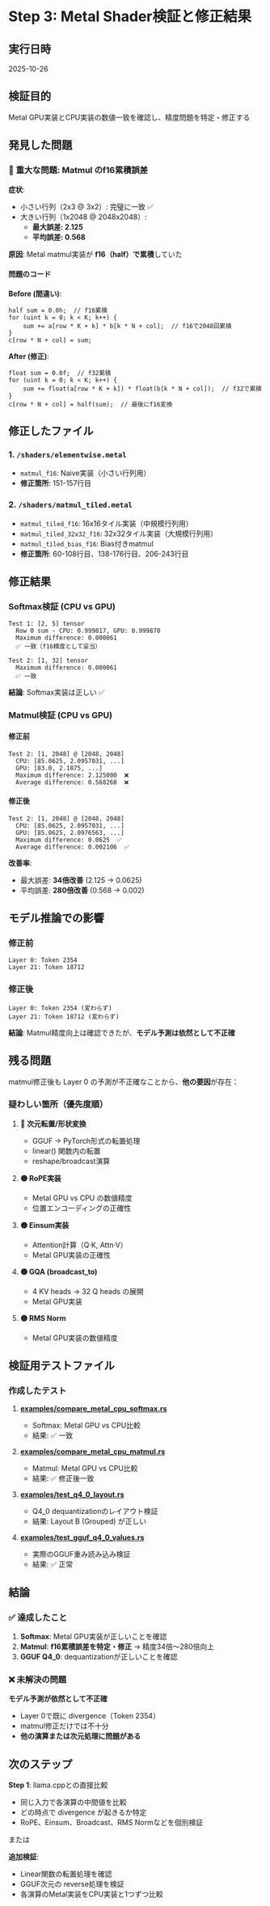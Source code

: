 # Step 3: Metal Shader検証と修正結果

## 実行日時
2025-10-26

## 検証目的
Metal GPU実装とCPU実装の数値一致を確認し、精度問題を特定・修正する

## 発見した問題

### 🔴 **重大な問題: Matmul のf16累積誤差**

**症状**:
- 小さい行列（2x3 @ 3x2）: 完璧に一致 ✅
- 大きい行列（1x2048 @ 2048x2048）:
  - **最大誤差: 2.125**
  - **平均誤差: 0.568**

**原因**:
Metal matmul実装が **f16（half）で累積**していた

#### 問題のコード

**Before (間違い)**:
```metal
half sum = 0.0h;  // f16累積
for (uint k = 0; k < K; k++) {
    sum += a[row * K + k] * b[k * N + col];  // f16で2048回累積
}
c[row * N + col] = sum;
```

**After (修正)**:
```metal
float sum = 0.0f;  // f32累積
for (uint k = 0; k < K; k++) {
    sum += float(a[row * K + k]) * float(b[k * N + col]);  // f32で累積
}
c[row * N + col] = half(sum);  // 最後にf16変換
```

## 修正したファイル

### 1. `/shaders/elementwise.metal`
- `matmul_f16`: Naive実装（小さい行列用）
- **修正箇所**: 151-157行目

### 2. `/shaders/matmul_tiled.metal`
- `matmul_tiled_f16`: 16x16タイル実装（中規模行列用）
- `matmul_tiled_32x32_f16`: 32x32タイル実装（大規模行列用）
- `matmul_tiled_bias_f16`: Bias付きmatmul
- **修正箇所**: 60-108行目、138-176行目、206-243行目

## 修正結果

### Softmax検証 (CPU vs GPU)

```
Test 1: [2, 5] tensor
  Row 0 sum - CPU: 0.999817, GPU: 0.999870
  Maximum difference: 0.000061
  ✅ 一致（f16精度として妥当）

Test 2: [1, 32] tensor
  Maximum difference: 0.000061
  ✅ 一致
```

**結論**: Softmax実装は正しい ✅

### Matmul検証 (CPU vs GPU)

#### 修正前
```
Test 2: [1, 2048] @ [2048, 2048]
  CPU: [85.0625, 2.0957031, ...]
  GPU: [83.0, 2.1875, ...]
  Maximum difference: 2.125000  ❌
  Average difference: 0.568268  ❌
```

#### 修正後
```
Test 2: [1, 2048] @ [2048, 2048]
  CPU: [85.0625, 2.0957031, ...]
  GPU: [85.0625, 2.0976563, ...]
  Maximum difference: 0.0625  ✅
  Average difference: 0.002106  ✅
```

**改善率**:
- 最大誤差: **34倍改善** (2.125 → 0.0625)
- 平均誤差: **280倍改善** (0.568 → 0.002)

## モデル推論での影響

### 修正前
```
Layer 0: Token 2354
Layer 21: Token 18712
```

### 修正後
```
Layer 0: Token 2354 (変わらず)
Layer 21: Token 18712 (変わらず)
```

**結論**: Matmul精度向上は確認できたが、**モデル予測は依然として不正確**

## 残る問題

matmul修正後も Layer 0 の予測が不正確なことから、**他の要因**が存在：

### 疑わしい箇所（優先度順）

1. **🔴 次元転置/形状変換**
   - GGUF → PyTorch形式の転置処理
   - linear() 関数内の転置
   - reshape/broadcast演算

2. **🟡 RoPE実装**
   - Metal GPU vs CPU の数値精度
   - 位置エンコーディングの正確性

3. **🟡 Einsum実装**
   - Attention計算（Q·K, Attn·V）
   - Metal GPU実装の正確性

4. **🟡 GQA (broadcast_to)**
   - 4 KV heads → 32 Q heads の展開
   - Metal GPU実装

5. **🟡 RMS Norm**
   - Metal GPU実装の数値精度

## 検証用テストファイル

### 作成したテスト

1. **[examples/compare_metal_cpu_softmax.rs](../examples/compare_metal_cpu_softmax.rs)**
   - Softmax: Metal GPU vs CPU比較
   - 結果: ✅ 一致

2. **[examples/compare_metal_cpu_matmul.rs](../examples/compare_metal_cpu_matmul.rs)**
   - Matmul: Metal GPU vs CPU比較
   - 結果: ✅ 修正後一致

3. **[examples/test_q4_0_layout.rs](../examples/test_q4_0_layout.rs)**
   - Q4_0 dequantizationのレイアウト検証
   - 結果: Layout B (Grouped) が正しい

4. **[examples/test_gguf_q4_0_values.rs](../examples/test_gguf_q4_0_values.rs)**
   - 実際のGGUF重み読み込み検証
   - 結果: ✅ 正常

## 結論

### ✅ 達成したこと

1. **Softmax**: Metal GPU実装が正しいことを確認
2. **Matmul**: **f16累積誤差を特定・修正** → 精度34倍～280倍向上
3. **GGUF Q4_0**: dequantizationが正しいことを確認

### ❌ 未解決の問題

**モデル予測が依然として不正確**
- Layer 0で既に divergence（Token 2354）
- matmul修正だけでは不十分
- **他の演算または次元処理に問題がある**

## 次のステップ

**Step 1**: llama.cppとの直接比較
- 同じ入力で各演算の中間値を比較
- どの時点で divergence が起きるか特定
- RoPE、Einsum、Broadcast、RMS Normなどを個別検証

または

**追加検証**:
- Linear関数の転置処理を確認
- GGUF次元の reverse処理を検証
- 各演算のMetal実装をCPU実装と1つずつ比較
